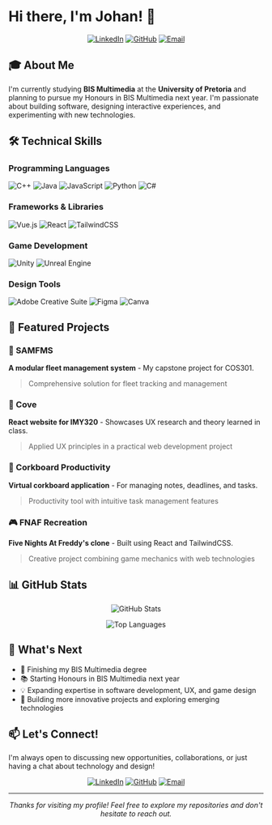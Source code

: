 # Hi there, I'm Johan! 👋

<div align="center">

[![LinkedIn](https://img.shields.io/badge/LinkedIn-0077B5?style=for-the-badge&logo=linkedin&logoColor=white)](https://www.linkedin.com/in/nicolaas-jansen-van-rensburg-202629363/)
[![GitHub](https://img.shields.io/badge/GitHub-100000?style=for-the-badge&logo=github&logoColor=white)](https://github.com/22590732)
[![Email](https://img.shields.io/badge/Email-D14836?style=for-the-badge&logo=gmail&logoColor=white)](mailto:u22590732@tuks.co.za)

</div>

## 🎓 About Me

I'm currently studying **BIS Multimedia** at the **University of Pretoria** and planning to pursue my Honours in BIS Multimedia next year. I'm passionate about building software, designing interactive experiences, and experimenting with new technologies.

## 🛠️ Technical Skills

### Programming Languages
![C++](https://img.shields.io/badge/C%2B%2B-00599C?style=flat-square&logo=c%2B%2B&logoColor=white)
![Java](https://img.shields.io/badge/Java-ED8B00?style=flat-square&logo=openjdk&logoColor=white)
![JavaScript](https://img.shields.io/badge/JavaScript-F7DF1E?style=flat-square&logo=javascript&logoColor=black)
![Python](https://img.shields.io/badge/Python-3776AB?style=flat-square&logo=python&logoColor=white)
![C#](https://img.shields.io/badge/C%23-239120?style=flat-square&logo=c-sharp&logoColor=white)

### Frameworks & Libraries
![Vue.js](https://img.shields.io/badge/Vue.js-35495E?style=flat-square&logo=vue.js&logoColor=4FC08D)
![React](https://img.shields.io/badge/React-20232A?style=flat-square&logo=react&logoColor=61DAFB)
![TailwindCSS](https://img.shields.io/badge/Tailwind_CSS-38B2AC?style=flat-square&logo=tailwind-css&logoColor=white)

### Game Development
![Unity](https://img.shields.io/badge/Unity-100000?style=flat-square&logo=unity&logoColor=white)
![Unreal Engine](https://img.shields.io/badge/Unreal_Engine-313131?style=flat-square&logo=unreal-engine&logoColor=white)

### Design Tools
![Adobe Creative Suite](https://img.shields.io/badge/Adobe%20Creative%20Suite-DA1F26?style=flat-square&logo=Adobe%20Creative%20Suite&logoColor=white)
![Figma](https://img.shields.io/badge/Figma-F24E1E?style=flat-square&logo=figma&logoColor=white)
![Canva](https://img.shields.io/badge/Canva-00C4CC?style=flat-square&logo=canva&logoColor=white)

## 📂 Featured Projects

### 🚛 SAMFMS
**A modular fleet management system** - My capstone project for COS301.
> Comprehensive solution for fleet tracking and management

### 🌊 Cove
**React website for IMY320** - Showcases UX research and theory learned in class.
> Applied UX principles in a practical web development project

### 📌 Corkboard Productivity
**Virtual corkboard application** - For managing notes, deadlines, and tasks.
> Productivity tool with intuitive task management features

### 🎮 FNAF Recreation
**Five Nights At Freddy's clone** - Built using React and TailwindCSS.
> Creative project combining game mechanics with web technologies

## 📊 GitHub Stats

<div align="center">

![GitHub Stats](https://github-readme-stats.vercel.app/api?username=22590732&show_icons=true&theme=radical&hide_border=true)

![Top Languages](https://github-readme-stats.vercel.app/api/top-langs/?username=22590732&layout=compact&theme=radical&hide_border=true)

</div>

## 🌱 What's Next

- 🎯 Finishing my BIS Multimedia degree
- 📚 Starting Honours in BIS Multimedia next year
- 💡 Expanding expertise in software development, UX, and game design
- 🚀 Building more innovative projects and exploring emerging technologies

## 📫 Let's Connect!

I'm always open to discussing new opportunities, collaborations, or just having a chat about technology and design!

<div align="center">

[![LinkedIn](https://img.shields.io/badge/LinkedIn-0077B5?style=for-the-badge&logo=linkedin&logoColor=white)](https://www.linkedin.com/in/nicolaas-jansen-van-rensburg-202629363/)
[![GitHub](https://img.shields.io/badge/Portfolio-GitHub-100000?style=for-the-badge&logo=github&logoColor=white)](https://github.com/22590732)
[![Email](https://img.shields.io/badge/Email-u22590732@tuks.co.za-D14836?style=for-the-badge&logo=gmail&logoColor=white)](mailto:u22590732@tuks.co.za)

</div>

---

<div align="center">
  <i>Thanks for visiting my profile! Feel free to explore my repositories and don't hesitate to reach out.</i>
</div>